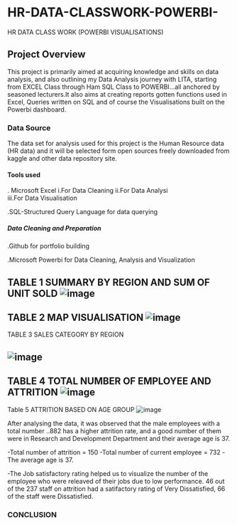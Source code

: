 # HR-DATA-CLASSWORK-POWERBI-
HR DATA CLASS WORK (POWERBI VISUALISATIONS)
## Project Overview
This project is primarily aimed at acquiring knowledge and skills on data analysis, and also outlining my Data Analysis journey with LITA, starting from EXCEL Class through Ham SQL Class to POWERBI...all anchored by seasoned lecturers.It also aims at creating reports gotten functions used in Excel, Queries written on SQL and of course the Visualisations built on the Powerbi dashboard.
### Data Source
The data set for analysis used for this project is the Human Resource data (HR data) and it will be selected form open sources freely downloaded from kaggle and other data repository site.
#### Tools used

  . Microsoft Excel 
            i.For Data Cleaning 
            ii.For Data Analysi  
           iii.For Data Visualisation

   .SQL-Structured Query Language for data querying

   ##### Data Cleaning and Preparation
 
   .Github for portfolio building
 
   .Microsoft Powerbi for Data Cleaning, Analysis and Visualization

TABLE 1  SUMMARY BY REGION AND SUM OF UNIT SOLD
![image](https://github.com/user-attachments/assets/dc3002a7-43bd-4b2a-a3e9-0c51c69daa4c)
---
TABLE 2  MAP VISUALISATION
![image](https://github.com/user-attachments/assets/532ef138-55a5-442c-96e7-c92878bad324)
---
TABLE 3 SALES CATEGORY BY REGION

![image](https://github.com/user-attachments/assets/c40c5707-460d-46f8-99f9-4fffcc3ca4e6)
---
TABLE 4 TOTAL NUMBER OF EMPLOYEE AND ATTRITION
![image](https://github.com/user-attachments/assets/5342ad9d-9679-474e-a766-d423a6eaffb6)
---
Table 5 ATTRITION BASED ON AGE GROUP
![image](https://github.com/user-attachments/assets/91aa1675-e67c-4ffc-a726-8ee106c64317)

After analysing the data, it was observed that the  male employees with a total number ..882 has a higher attrition rate, and a good number of them were in Research and Development Department and their average age is 37.

-Total number of attrition = 150 -Total number of current employee = 732 -The average age is 37. 

-The Job satisfactory rating helped us to visualize the number of the employee who were releaved of their jobs due to low performance. 46 out of the 237 staff on attrition had a satifactory rating of Very Dissatisfied, 66 of the staff were Dissatisfied.

### CONCLUSION







